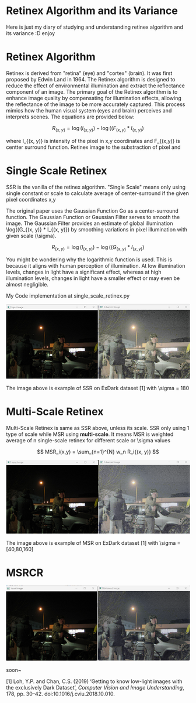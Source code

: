 # Retinex Algorithm and its Variance

Here is just my diary of studying and understanding retinex algorithm and its variance :D enjoy

# Retinex Algorithm

Retinex is derived from "retina" (eye) and "cortex" (brain). It was first proposed by Edwin Land in 1964. The Retinex algorithm is designed to reduce the effect of environmental illumination and extract the reflectance component of an image. The primary goal of the Retinex algorithm is to enhance image quality by compensating for illumination effects, allowing the reflectance of the image to be more accurately captured. This process mimics how the human visual system (eyes and brain) perceives and interprets scenes. The equations are provided below:

$$
R_{(x, y)} = \log(I_{(x, y)}) - \log((F_{(x, y)} * I_{(x, y)})
$$

where I_{(x, y)} is intensity of the pixel in x,y coordinates and F_{(x,y)} is centter surround function. Retinex image to the substraction of pixel and

# Single Scale Retinex

SSR is the vanilla of the retinex algorithm. "Single Scale" means only using single constant or scale to calculate average of center-surround if the given pixel coordinates x,y

The original paper uses the Gaussian Function Gσ​ as a center-surround function. The Gaussian Function or Gaussian Filter serves to smooth the image. The Gaussian Filter provides an estimate of global illumination \log((G_{(x, y)} * I_{(x, y)}) by smoothing variations in pixel illumination with given scale (\sigma).

$$
R_{(x, y)} = \log(I_{(x, y)}) - \log((G_{(x, y)} * I_{(x, y)})
$$

You might be wondering why the logarithmic function is used. This is because it aligns with human perception of illumination. At low illumination levels, changes in light have a significant effect, whereas at high illumination levels, changes in light have a smaller effect or may even be almost negligible.

My Code implementation at single_scale_retinex.py


![ssr](ssr.png)


The image above is example of SSR on ExDark dataset [1] with \sigma = 180

# Multi-Scale Retinex

Multi-Scale Retinex is same as SSR above, unless its scale. SSR only using 1 type of scale while MSR using **multi-scale**. It means MSR is weighted average of n single-scale retinex for different scale or \sigma values

$$
MSR_i(x,y) = \sum_{n=1}^{N} w_n R_i{(x, y)}
$$


![msr](msr.png)


The image above is example of MSR on ExDark dataset [1] with \sigma = [40,80,160]

# MSRCR




![msrcr](msrcr.png)


soon~ 

[1] Loh, Y.P. and Chan, C.S. (2019) ‘Getting to know low-light images with the exclusively Dark Dataset’, *Computer Vision and Image Understanding*, 178, pp. 30–42. doi:10.1016/j.cviu.2018.10.010.
